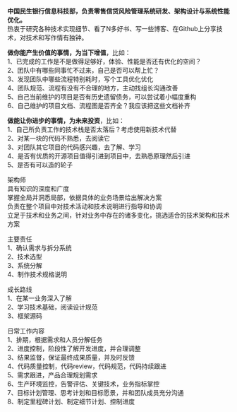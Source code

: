 <b>中国民生银行信息科技部，负责零售信贷风险管理系统研发、架构设计与系统性能优化。</b><br>
热衷于研究各种技术实现细节、看了N多好书、写一些博客、在Github上分享技术，对技术和写作情有独钟。

<b>做你能产生价值的事情，为当下增值</b>，比如：<br>
1、已完成的工作是不是做得足够好，体验、性能是否还有优化的空间？<br>
2、团队中有哪些同事忙不过来，自己是否可以帮上忙？<br>
3、发现团队中哪些流程特别耗时，写个工具优化优化<br>
4、团队规范、流程有没有不合理的地方，主动找组长沟通改善<br>
5、自己当前维护的项目是否有历史遗留债务，可以尝试着小幅度重构<br>
6、自己维护的项目文档、流程图是否齐全？我应该把这些文档补齐<br>

<b>做能让你进步的事情，为未来投资</b>，比如：<br>
1、自己所负责工作的技术栈是否太落后？考虑使用新技术代替<br>
2、对某一块的代码不熟悉，去阅读它<br>
3、对团队其它项目的代码感兴趣，去了解、学习<br>
4、是否有优质的开源项目值得引进到项目中，去熟悉原理然后引进<br>
5、是否有可以造的轮子<br>

架构师<br>
具有知识的深度和广度<br>
掌握全局并洞悉局部，依据具体的业务场景给出解决方案<br>
负责在整个项目中对技术活动和技术说明进行指导和协调<br>
立足于技术和业务之间，针对业务中存在的诸多变化，挑选适合的技术架构和技术方案<br>

主要责任<br>
1、确认需求与拆分系统<br>
2、技术选型<br>
3、系统分解<br>
4、制作技术规格说明<br>

成长路线<br>
1、在某一业务深入了解<br>
2、学习技术基础，阅读设计规范<br>
3、框架源码<br>

日常工作内容<br>
1、排期，根据需求和人员分解任务<br>
2、进度控制，阶段性了解开发进度，并合理调整<br>
3、结果监督，保证最终成果质量，并及时反馈<br>
4、代码质量控制，代码review，代码规范，代码持续跟进<br>
5、需求跟进，产品合理规划需求<br>
6、生产环境监控，告警评估、关键技术，业务指标掌控<br>
7、目标计划管理、思考计划和目标愿景，并和团队成员充分沟通<br>
8、制定里程碑计划、制定细节计划、控制进度<br>
